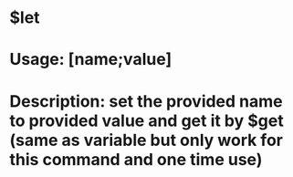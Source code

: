 # $let
# Usage: [name;value]
# Description: set the provided name to provided value and get it by $get (same as variable but only work for this command and one time use)